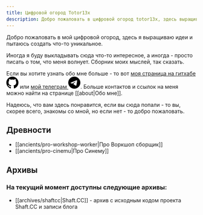 ```yaml
---
title: Цифровой огород Totor13x
description: Добро пожаловать в цифровой огород totor13x, здесь выращиваются идеи и создается что-то уникальное.
---
```


Добро пожаловать в мой цифровой огород, здесь я выращиваю идеи и пытаюсь создать что-то уникальное.

Иногда я буду выкладывать сюда что-то интересное, а иногда - просто писать о том, что меня волнует. Сборник моих мыслей, так сказать.

Если вы хотите узнать обо мне больше - то вот [моя страница на гитхабе ![asd](../quartz/static/icons/github.svg)](https://github.com/totor13x) или [мой телеграм ![asd](../quartz/static/icons/telegram.svg)](https://t.me/totor13x). Больше контактов и ссылок на меня можно найти на странице [[about|Обо мне]].

Надеюсь, что вам здесь понравится, если вы сюда попали - то вы, скорее всего, знакомы со мной, но если нет - то добро пожаловать.

## Древности
* [[ancients/pro-workshop-worker|Про Воркшоп сборщик]]
* [[ancients/pro-cinemu|Про Синему]]

## Архивы
### На текущий момент доступны следующие архивы:
* [[archives/shaftcc|Shaft.CC]] - архив с исходным кодом проекта Shaft.CC и записи блога